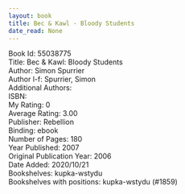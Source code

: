 ```yaml
---
layout: book
title: Bec & Kawl - Bloody Students
date_read: None
---
```


Book Id: 55038775<br />
Title: Bec & Kawl: Bloody Students<br />
Author: Simon Spurrier<br />
Author l-f: Spurrier, Simon<br />
Additional Authors: <br />
ISBN: <br />
My Rating: 0<br />
Average Rating: 3.00<br />
Publisher: Rebellion<br />
Binding: ebook<br />
Number of Pages: 180<br />
Year Published: 2007<br />
Original Publication Year: 2006<br />
Date Added: 2020/10/21<br />
Bookshelves: kupka-wstydu<br />
Bookshelves with positions: kupka-wstydu (#1859)<br />

